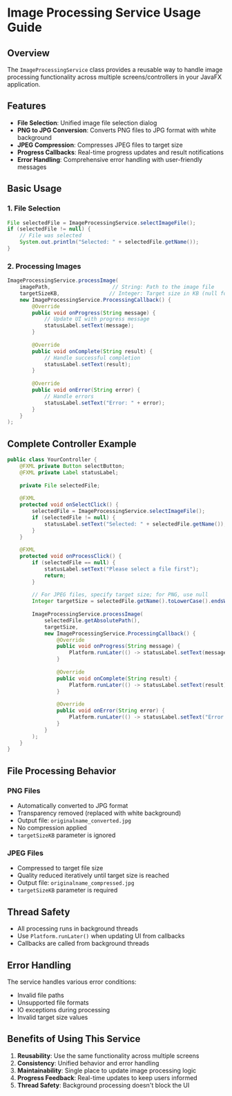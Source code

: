 # Image Processing Service Usage Guide

## Overview
The `ImageProcessingService` class provides a reusable way to handle image processing functionality across multiple screens/controllers in your JavaFX application.

## Features
- **File Selection**: Unified image file selection dialog
- **PNG to JPG Conversion**: Converts PNG files to JPG format with white background
- **JPEG Compression**: Compresses JPEG files to target size
- **Progress Callbacks**: Real-time progress updates and result notifications
- **Error Handling**: Comprehensive error handling with user-friendly messages

## Basic Usage

### 1. File Selection
```java
File selectedFile = ImageProcessingService.selectImageFile();
if (selectedFile != null) {
    // File was selected
    System.out.println("Selected: " + selectedFile.getName());
}
```

### 2. Processing Images
```java
ImageProcessingService.processImage(
    imagePath,                    // String: Path to the image file
    targetSizeKB,                // Integer: Target size in KB (null for PNG conversion)
    new ImageProcessingService.ProcessingCallback() {
        @Override
        public void onProgress(String message) {
            // Update UI with progress message
            statusLabel.setText(message);
        }
        
        @Override
        public void onComplete(String result) {
            // Handle successful completion
            statusLabel.setText(result);
        }
        
        @Override
        public void onError(String error) {
            // Handle errors
            statusLabel.setText("Error: " + error);
        }
    }
);
```

## Complete Controller Example

```java
public class YourController {
    @FXML private Button selectButton;
    @FXML private Label statusLabel;
    
    private File selectedFile;
    
    @FXML
    protected void onSelectClick() {
        selectedFile = ImageProcessingService.selectImageFile();
        if (selectedFile != null) {
            statusLabel.setText("Selected: " + selectedFile.getName());
        }
    }
    
    @FXML
    protected void onProcessClick() {
        if (selectedFile == null) {
            statusLabel.setText("Please select a file first");
            return;
        }
        
        // For JPEG files, specify target size; for PNG, use null
        Integer targetSize = selectedFile.getName().toLowerCase().endsWith(".png") ? null : 100;
        
        ImageProcessingService.processImage(
            selectedFile.getAbsolutePath(),
            targetSize,
            new ImageProcessingService.ProcessingCallback() {
                @Override
                public void onProgress(String message) {
                    Platform.runLater(() -> statusLabel.setText(message));
                }
                
                @Override
                public void onComplete(String result) {
                    Platform.runLater(() -> statusLabel.setText(result));
                }
                
                @Override
                public void onError(String error) {
                    Platform.runLater(() -> statusLabel.setText("Error: " + error));
                }
            }
        );
    }
}
```

## File Processing Behavior

### PNG Files
- Automatically converted to JPG format
- Transparency removed (replaced with white background)
- Output file: `originalname_converted.jpg`
- No compression applied
- `targetSizeKB` parameter is ignored

### JPEG Files
- Compressed to target file size
- Quality reduced iteratively until target size is reached
- Output file: `originalname_compressed.jpg`
- `targetSizeKB` parameter is required

## Thread Safety
- All processing runs in background threads
- Use `Platform.runLater()` when updating UI from callbacks
- Callbacks are called from background threads

## Error Handling
The service handles various error conditions:
- Invalid file paths
- Unsupported file formats
- IO exceptions during processing
- Invalid target size values

## Benefits of Using This Service
1. **Reusability**: Use the same functionality across multiple screens
2. **Consistency**: Unified behavior and error handling
3. **Maintainability**: Single place to update image processing logic
4. **Progress Feedback**: Real-time updates to keep users informed
5. **Thread Safety**: Background processing doesn't block the UI
